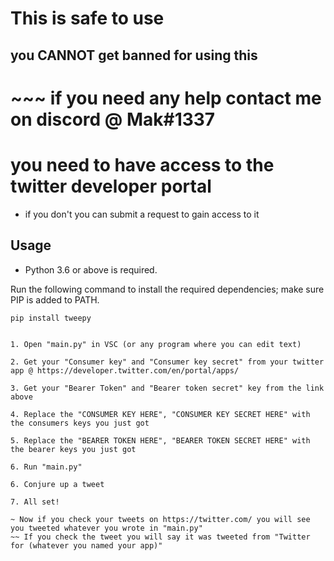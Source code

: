# This is safe to use

## you CANNOT get banned for using this

# ~~~ if you need any help contact me on discord @ Mak#1337

# you need to have access to the twitter developer portal
- if you don't you can submit a request to gain access to it




## Usage
- Python 3.6 or above is required.


Run the following command to install the required dependencies; make sure PIP is added to PATH.
```
pip install tweepy
```
~~~ Before running set your twitter app permission to "Read and Write" ~~~

1. Open "main.py" in VSC (or any program where you can edit text)

2. Get your "Consumer key" and "Consumer key secret" from your twitter app @ https://developer.twitter.com/en/portal/apps/

3. Get your "Bearer Token" and "Bearer token secret" key from the link above

4. Replace the "CONSUMER KEY HERE", "CONSUMER KEY SECRET HERE" with the consumers keys you just got

5. Replace the "BEARER TOKEN HERE", "BEARER TOKEN SECRET HERE" with the bearer keys you just got

6. Run "main.py"

6. Conjure up a tweet

7. All set!

~ Now if you check your tweets on https://twitter.com/ you will see you tweeted whatever you wrote in "main.py"
~~ If you check the tweet you will say it was tweeted from "Twitter for (whatever you named your app)"
